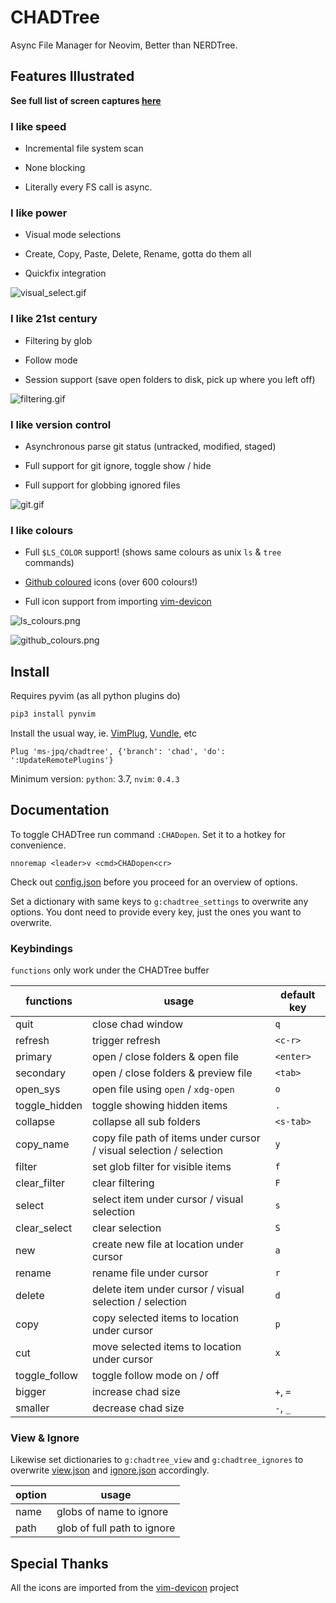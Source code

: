 # CHADTree

Async File Manager for Neovim, Better than NERDTree.

## Features Illustrated

**See full list of screen captures [here](https://github.com/ms-jpq/chadtree/tree/chad/preview)**

### I like speed

- Incremental file system scan

- None blocking

- Literally every FS call is async.

### I like power

- Visual mode selections

- Create, Copy, Paste, Delete, Rename, gotta do them all

- Quickfix integration

![visual_select.gif](https://raw.githubusercontent.com/ms-jpq/chadtree/chad/preview/visual_select.gif)

### I like 21st century

- Filtering by glob

- Follow mode

- Session support (save open folders to disk, pick up where you left off)

![filtering.gif](https://raw.githubusercontent.com/ms-jpq/chadtree/chad/preview/filtering.gif)

### I like version control

- Asynchronous parse git status (untracked, modified, staged)

- Full support for git ignore, toggle show / hide

- Full support for globbing ignored files

![git.gif](https://raw.githubusercontent.com/ms-jpq/chadtree/chad/preview/git.gif)

### I like colours

- Full `$LS_COLOR` support! (shows same colours as unix `ls` & `tree` commands)

- [Github coloured](https://github.com/github/linguist) icons (over 600 colours!)

- Full icon support from importing [vim-devicon](https://github.com/ryanoasis/vim-devicons)

![ls_colours.png](https://raw.githubusercontent.com/ms-jpq/chadtree/chad/preview/ls_colours.png)

![github_colours.png](https://raw.githubusercontent.com/ms-jpq/chadtree/chad/preview/github_colours.png)

## Install

Requires pyvim (as all python plugins do)

```sh
pip3 install pynvim
```

Install the usual way, ie. [VimPlug](https://github.com/junegunn/vim-plug), [Vundle](https://github.com/VundleVim/Vundle.vim), etc

```VimL
Plug 'ms-jpq/chadtree', {'branch': 'chad', 'do': ':UpdateRemotePlugins'}
```

Minimum version: `python`: 3.7, `nvim`: `0.4.3`

## Documentation

To toggle CHADTree run command `:CHADopen`. Set it to a hotkey for convenience.

```vimL
nnoremap <leader>v <cmd>CHADopen<cr>
```

Check out [config.json](https://github.com/ms-jpq/chadtree/blob/chad/config/config.json) before you proceed for an overview of options.

Set a dictionary with same keys to `g:chadtree_settings` to overwrite any options. You dont need to provide every key, just the ones you want to overwrite.

### Keybindings

`functions` only work under the CHADTree buffer

| functions     | usage                                                               | default key |
| ------------- | ------------------------------------------------------------------- | ----------- |
| quit          | close chad window                                                   | `q`         |
| refresh       | trigger refresh                                                     | `<c-r>`     |
| primary       | open / close folders & open file                                    | `<enter>`   |
| secondary     | open / close folders & preview file                                 | `<tab>`     |
| open_sys      | open file using `open` / `xdg-open`                                 | `o`         |
| toggle_hidden | toggle showing hidden items                                         | `.`         |
| collapse      | collapse all sub folders                                            | `<s-tab>`   |
| copy_name     | copy file path of items under cursor / visual selection / selection | `y`         |
| filter        | set glob filter for visible items                                   | `f`         |
| clear_filter  | clear filtering                                                     | `F`         |
| select        | select item under cursor / visual selection                         | `s`         |
| clear_select  | clear selection                                                     | `S`         |
| new           | create new file at location under cursor                            | `a`         |
| rename        | rename file under cursor                                            | `r`         |
| delete        | delete item under cursor / visual selection / selection             | `d`         |
| copy          | copy selected items to location under cursor                        | `p`         |
| cut           | move selected items to location under cursor                        | `x`         |
| toggle_follow | toggle follow mode on / off                                         |             |
| bigger        | increase chad size                                                  | `+`, `=`    |
| smaller       | decrease chad size                                                  | `-`, `_`    |

### View & Ignore

Likewise set dictionaries to `g:chadtree_view` and `g:chadtree_ignores` to overwrite [view.json](https://github.com/ms-jpq/chadtree/blob/chad/config/view.json) and [ignore.json](https://github.com/ms-jpq/chadtree/blob/chad/config/ignore.json) accordingly.

| option | usage                       |
| ------ | --------------------------- |
| name   | globs of name to ignore     |
| path   | glob of full path to ignore |

## Special Thanks

All the icons are imported from the [vim-devicon](https://github.com/ryanoasis/vim-devicons) project
